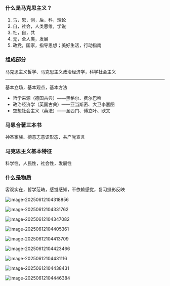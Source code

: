 ### 什么是马克思主义？

1. 马，恩，创，后，科，理论
2. 自，社会，人类思维，学说
3. 社，自，共
4. 无，全人类，发展
5. 政党，国家，指导思想；美好生活，行动指南

### 组成部分

马克思主义哲学、马克思主义政治经济学，科学社会主义

---

基本立场，基本观点，基本方法

- 哲学来源（德国古典）——黑格尔、费尔巴哈
- 政治经济学（英国古典）——亚当斯密、大卫李嘉图
- 空想社会主义（英法）——圣西门、傅立叶、欧文

### 马恩合著三本书

神圣家族、德意志意识形态、共产党宣言



### 马克思主义基本特征

科学性，人民性，社会性，发展性



### 什么是物质

客观实在，哲学范畴，感觉感知，不依赖感觉，复习摄影反映





![image-20250612104318856](马原问题提纲.assets/image-20250612104318856.png)

![image-20250612104331762](马原问题提纲.assets/image-20250612104331762.png)



![image-20250612104347082](马原问题提纲.assets/image-20250612104355690.png)

![image-20250612104405361](马原问题提纲.assets/image-20250612104405361.png)





![image-20250612104413709](马原问题提纲.assets/image-20250612104413709.png)





![image-20250612104423466](马原问题提纲.assets/image-20250612104423466.png)



![image-20250612104431116](马原问题提纲.assets/image-20250612104431116.png)



![image-20250612104438431](马原问题提纲.assets/image-20250612104438431.png)



![image-20250612104446384](马原问题提纲.assets/image-20250612104446384.png)
